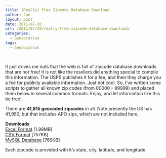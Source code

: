 ```yaml
---
title: (Really) Free Zipcode Database Download
author: Joe
layout: post
date: 2011-07-20
url: /2011/07/20/really-free-zipcode-database-download/
categories:
  - Geolocation
tags:
  - Geolocation

---
```

It just drives me nuts that the web is full of zipcode database downloads that are not free! It is not like the resellers did anything special to compile this information. The USPS publishes it for a fee, and then they charge you a fee for publicly available information. Just not cool. So, I&#8217;ve written some scripts to gather all known zip codes (from 00000 &#8211; 99999) and placed them below in several common formats. Enjoy, and let information like this be free!

There are **41,815 geocoded zipcodes** in all. Note presently the US has 41,950, but that includes APO zips, which are not included here.

<div class="downloads">
  <strong>Downloads</strong><br /> <span class="downloadLink"><a title="Excel Formatted Zips" href="http://www.lustforge.com/wp-content/downloads/zipcodes_2011.xlsx">Excel Format</a> [1.98MB]</span><br /> <span class="downloadLink"><a title="CSV Formatted Downloads" href="http://www.lustforge.com/wp-content/downloads/zipcodes_2011_csv.zip"> CSV Format</a> [757KB]</span><br /> <span class="downloadLink"><a title="MySql Database Format" href="http://www.lustforge.com/wp-content/downloads/zipcodes_2011_sql.zip"> MySQL Database</a> [769KB]</span>
</div>

Each zipcode is provided with it&#8217;s state, city, latitude, and longitude.